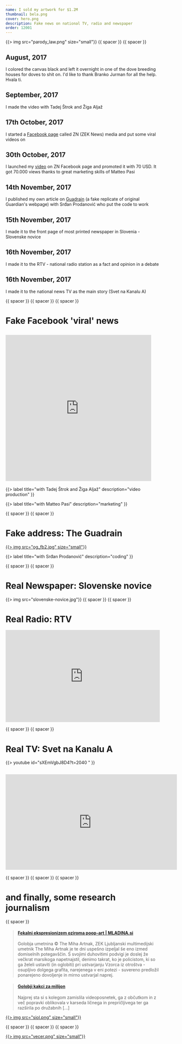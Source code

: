 ```yaml
---
name: I sold my artwork for $1.2M
thumbnail: bela.png
cover: hero.png
description: Fake news on national TV, radio and newspaper
order: 12001
---
```



{{> img src="parody_law.png" size="small"}}
{{ spacer }} {{ spacer }} 

## August, 2017
I colored the canvas black and left it overnight in one of the dove breeding houses for doves to shit on. I'd like to thank Branko Jurman for all the help. Hvala ti.

## September, 2017 
I made the video with Tadej Štrok and Žiga Aljaž

## 17th October, 2017 
I started a [Facebook page](https://www.facebook.com/znmedias/)
called ZN (ZEK News) media and put some viral videos on

## 30th October, 2017 
I launched my [video](https://www.facebook.com/znmedias/videos/10212942614514437/) on ZN Facebook page and promoted it with 70 USD. It got 70.000 views thanks to great marketing skills of Matteo Pasi

## 14th November, 2017 
I published my own article on [Guadrain](https://www.theguadrain.com/artanddesign/2017/nov/12/new-era-in-art) (a fake replicate of original Guardian's webpage) with Srđan Prodanović who put the code to work

## 15th November, 2017 
I made it to the front page of most printed newspaper in Slovenia - Slovenske novice

## 16th November, 2017 
I made it to the RTV - national radio station as a fact and opinion in a debate 

## 16th November, 2017 
I made it to the national news TV as the main story (Svet na Kanalu A)


{{ spacer }} {{ spacer }} {{ spacer }} 

# Fake Facebook 'viral' news

<h2><iframe src="https://www.facebook.com/plugins/video.php?href=https%3A%2F%2Fwww.facebook.com%2Fznmedias%2Fvideos%2F10212942614514437%2F&show_text=0&width=476" width="476" height="476" style="border:none;overflow:hidden" scrolling="no" frameborder="0" allowTransparency="true" allowFullScreen="true"></iframe></h2>

{{> label title="with Tadej Štrok and Žiga Aljaž" description="video production" }}

{{> label title="with Matteo Pasi" description="marketing" }}

{{ spacer }} {{ spacer }} 

# Fake address: The Guadrain

[{{> img src="og_fb2.jpg" size="small"}}](https://www.theguadrain.com/artanddesign/2017/nov/12/new-era-in-art)

{{> label title="with Srđan Prodanović" description="coding" }}

{{ spacer }} {{ spacer }} 

# Real Newspaper: Slovenske novice

{{> img src="slovenske-novice.jpg"}}
{{ spacer }} {{ spacer }} 

# Real Radio: RTV

<iframe width="100%" height="300" scrolling="no" frameborder="no" src="https://w.soundcloud.com/player/?url=https%3A//api.soundcloud.com/tracks/373065425&amp;color=%23ff5500&amp;auto_play=false&amp;hide_related=false&amp;show_comments=true&amp;show_user=true&amp;show_reposts=false&amp;show_teaser=true&amp;visual=true"></iframe> 

{{ spacer }} {{ spacer }} 

# Real TV: Svet na Kanalu A

{{> youtube id="sXEmVgbJ8D4?t=2040 " }} 

<h2><iframe src="https://www.facebook.com/plugins/video.php?href=https%3A%2F%2Fwww.facebook.com%2Fmiha.artnak%2Fvideos%2F10159605714195181%2F&show_text=0&width=560" width="560" height="311" style="border:none;overflow:hidden" scrolling="no" frameborder="0" allowTransparency="true" allowFullScreen="true"></iframe></h2>

{{ spacer }} {{ spacer }} {{ spacer }} 

# and finally, some research journalism

{{ spacer }} 
<blockquote class="embedly-card" data-card-key="4391e64690444f0ea2b580d367df61d9" data-card-controls="0" data-card-type="article-full"><h4><a href="http://www.mladina.si/182842/fekalni-ekspresionizem-oziroma-poop-art/">Fekalni ekspresionizem oziroma poop-art | MLADINA.si</a></h4><p>Golobja umetnina © The Miha Artnak, ZEK Ljubljanski multimedijski umetnik The Miha Artnak je te dni uspešno izpeljal še eno izmed domiselnih potegavščin. S svojimi duhovitimi podvigi je doslej že večkrat marsikoga napetnajstil, denimo takrat, ko je policistom, ki so ga želeli ustaviti (in oglobiti) pri ustvarjanju Vzorca iz otroštva - osupljivo dolgega grafita, narejenega v eni potezi - suvereno predložil ponarejeno dovoljenje in mirno ustvarjal naprej.</p></blockquote>
<script async src="//cdn.embedly.com/widgets/platform.js" charset="UTF-8"></script>


<blockquote class="embedly-card" data-card-key="4391e64690444f0ea2b580d367df61d9" data-card-controls="0" data-card-type="article-full"><h4><a href="https://val202.rtvslo.si/2017/11/golobji-kakci-za-milijon/">Golobji kakci za milijon</a></h4><p>Najprej sta si s kolegom zamislila videoposnetek, ga z občutkom in z več popravki oblikovala v karseda ličnega in prepričljivega ter ga razširila po družabnih [...]</p></blockquote>
<script async src="//cdn.embedly.com/widgets/platform.js" charset="UTF-8"></script>



[{{> img src="siol.png" size="small"}}](https://siol.net/trendi/kultura/slovenski-umetnik-ki-je-sliko-iz-golobjih-iztrebkov-prodal-za-milijonov-evrov-intervju-453488)

{{ spacer }} {{ spacer }} {{ spacer }} 


[{{> img src="vecer.png" size="small"}}](https://www.vecer.com/kako-je-slovencu-uspelo-prodati-golobje-iztrebke-za-milijon-evrov-6350439)
